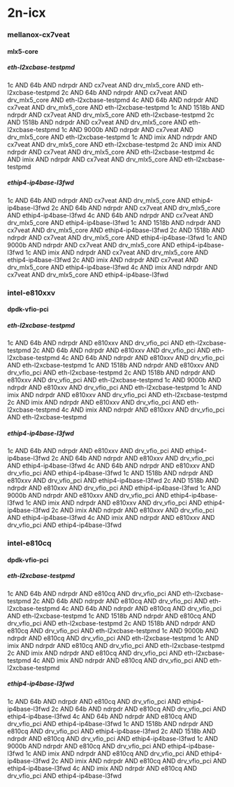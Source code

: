 # 2n-icx
### mellanox-cx7veat
#### mlx5-core
##### eth-l2xcbase-testpmd
1c AND 64b AND ndrpdr AND cx7veat AND drv_mlx5_core AND eth-l2xcbase-testpmd
2c AND 64b AND ndrpdr AND cx7veat AND drv_mlx5_core AND eth-l2xcbase-testpmd
4c AND 64b AND ndrpdr AND cx7veat AND drv_mlx5_core AND eth-l2xcbase-testpmd
1c AND 1518b AND ndrpdr AND cx7veat AND drv_mlx5_core AND eth-l2xcbase-testpmd
2c AND 1518b AND ndrpdr AND cx7veat AND drv_mlx5_core AND eth-l2xcbase-testpmd
1c AND 9000b AND ndrpdr AND cx7veat AND drv_mlx5_core AND eth-l2xcbase-testpmd
1c AND imix AND ndrpdr AND cx7veat AND drv_mlx5_core AND eth-l2xcbase-testpmd
2c AND imix AND ndrpdr AND cx7veat AND drv_mlx5_core AND eth-l2xcbase-testpmd
4c AND imix AND ndrpdr AND cx7veat AND drv_mlx5_core AND eth-l2xcbase-testpmd
##### ethip4-ip4base-l3fwd
1c AND 64b AND ndrpdr AND cx7veat AND drv_mlx5_core AND ethip4-ip4base-l3fwd
2c AND 64b AND ndrpdr AND cx7veat AND drv_mlx5_core AND ethip4-ip4base-l3fwd
4c AND 64b AND ndrpdr AND cx7veat AND drv_mlx5_core AND ethip4-ip4base-l3fwd
1c AND 1518b AND ndrpdr AND cx7veat AND drv_mlx5_core AND ethip4-ip4base-l3fwd
2c AND 1518b AND ndrpdr AND cx7veat AND drv_mlx5_core AND ethip4-ip4base-l3fwd
1c AND 9000b AND ndrpdr AND cx7veat AND drv_mlx5_core AND ethip4-ip4base-l3fwd
1c AND imix AND ndrpdr AND cx7veat AND drv_mlx5_core AND ethip4-ip4base-l3fwd
2c AND imix AND ndrpdr AND cx7veat AND drv_mlx5_core AND ethip4-ip4base-l3fwd
4c AND imix AND ndrpdr AND cx7veat AND drv_mlx5_core AND ethip4-ip4base-l3fwd
### intel-e810xxv
#### dpdk-vfio-pci
##### eth-l2xcbase-testpmd
1c AND 64b AND ndrpdr AND e810xxv AND drv_vfio_pci AND eth-l2xcbase-testpmd
2c AND 64b AND ndrpdr AND e810xxv AND drv_vfio_pci AND eth-l2xcbase-testpmd
4c AND 64b AND ndrpdr AND e810xxv AND drv_vfio_pci AND eth-l2xcbase-testpmd
1c AND 1518b AND ndrpdr AND e810xxv AND drv_vfio_pci AND eth-l2xcbase-testpmd
2c AND 1518b AND ndrpdr AND e810xxv AND drv_vfio_pci AND eth-l2xcbase-testpmd
1c AND 9000b AND ndrpdr AND e810xxv AND drv_vfio_pci AND eth-l2xcbase-testpmd
1c AND imix AND ndrpdr AND e810xxv AND drv_vfio_pci AND eth-l2xcbase-testpmd
2c AND imix AND ndrpdr AND e810xxv AND drv_vfio_pci AND eth-l2xcbase-testpmd
4c AND imix AND ndrpdr AND e810xxv AND drv_vfio_pci AND eth-l2xcbase-testpmd
##### ethip4-ip4base-l3fwd
1c AND 64b AND ndrpdr AND e810xxv AND drv_vfio_pci AND ethip4-ip4base-l3fwd
2c AND 64b AND ndrpdr AND e810xxv AND drv_vfio_pci AND ethip4-ip4base-l3fwd
4c AND 64b AND ndrpdr AND e810xxv AND drv_vfio_pci AND ethip4-ip4base-l3fwd
1c AND 1518b AND ndrpdr AND e810xxv AND drv_vfio_pci AND ethip4-ip4base-l3fwd
2c AND 1518b AND ndrpdr AND e810xxv AND drv_vfio_pci AND ethip4-ip4base-l3fwd
1c AND 9000b AND ndrpdr AND e810xxv AND drv_vfio_pci AND ethip4-ip4base-l3fwd
1c AND imix AND ndrpdr AND e810xxv AND drv_vfio_pci AND ethip4-ip4base-l3fwd
2c AND imix AND ndrpdr AND e810xxv AND drv_vfio_pci AND ethip4-ip4base-l3fwd
4c AND imix AND ndrpdr AND e810xxv AND drv_vfio_pci AND ethip4-ip4base-l3fwd
### intel-e810cq
#### dpdk-vfio-pci
##### eth-l2xcbase-testpmd
1c AND 64b AND ndrpdr AND e810cq AND drv_vfio_pci AND eth-l2xcbase-testpmd
2c AND 64b AND ndrpdr AND e810cq AND drv_vfio_pci AND eth-l2xcbase-testpmd
4c AND 64b AND ndrpdr AND e810cq AND drv_vfio_pci AND eth-l2xcbase-testpmd
1c AND 1518b AND ndrpdr AND e810cq AND drv_vfio_pci AND eth-l2xcbase-testpmd
2c AND 1518b AND ndrpdr AND e810cq AND drv_vfio_pci AND eth-l2xcbase-testpmd
1c AND 9000b AND ndrpdr AND e810cq AND drv_vfio_pci AND eth-l2xcbase-testpmd
1c AND imix AND ndrpdr AND e810cq AND drv_vfio_pci AND eth-l2xcbase-testpmd
2c AND imix AND ndrpdr AND e810cq AND drv_vfio_pci AND eth-l2xcbase-testpmd
4c AND imix AND ndrpdr AND e810cq AND drv_vfio_pci AND eth-l2xcbase-testpmd
##### ethip4-ip4base-l3fwd
1c AND 64b AND ndrpdr AND e810cq AND drv_vfio_pci AND ethip4-ip4base-l3fwd
2c AND 64b AND ndrpdr AND e810cq AND drv_vfio_pci AND ethip4-ip4base-l3fwd
4c AND 64b AND ndrpdr AND e810cq AND drv_vfio_pci AND ethip4-ip4base-l3fwd
1c AND 1518b AND ndrpdr AND e810cq AND drv_vfio_pci AND ethip4-ip4base-l3fwd
2c AND 1518b AND ndrpdr AND e810cq AND drv_vfio_pci AND ethip4-ip4base-l3fwd
1c AND 9000b AND ndrpdr AND e810cq AND drv_vfio_pci AND ethip4-ip4base-l3fwd
1c AND imix AND ndrpdr AND e810cq AND drv_vfio_pci AND ethip4-ip4base-l3fwd
2c AND imix AND ndrpdr AND e810cq AND drv_vfio_pci AND ethip4-ip4base-l3fwd
4c AND imix AND ndrpdr AND e810cq AND drv_vfio_pci AND ethip4-ip4base-l3fwd